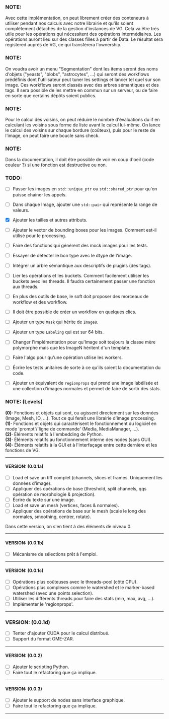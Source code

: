 
### NOTE:
Avec cette implémentation, on peut librement créer des conteneurs à utiliser pendant nos calculs avec notre librairie et qu'ils soient complètement détachés de la gestion d'instances de VG.
Cela va être très utile pour les opérations qui nécessitent des opérations intermédiaires.
Les opérations auront lieu sur des classes filles à partir de Data. Le résultat sera registered auprès de VG, ce qui transfèrera l'ownership.


### NOTE:
On voudra avoir un menu "Segmentation" dont les items seront des noms d'objets ("yeasts", "blobs", "astrocytes", ...) qui seront des workflows
prédéfinis dont l'utilisateur peut tuner les settings et lancer tel quel sur son image.
Ces workflows seront classés avec des arbres sémantiques et des tags.
Il sera possible de les mettre en commun sur un serveur, ou de faire en sorte que certains dépôts soient publics.


### NOTE:
Pour le calcul des voisins, on peut réduire le nombre d'évaluations du if en calculant les voisins sous forme de liste avant le calcul lui-même.
On lance le calcul des voisins sur chaque bordure (coûteux), puis pour le reste de l'image, on peut faire une boucle sans check.

### NOTE:
Dans la documentation, il doit être possible de voir en coup d'oeil (code couleur ?) si une fonction est destructive ou non.

### TODO:
- [ ] Passer les images en `std::unique_ptr` ou `std::shared_ptr` pour qu'on puisse chainer les appels.
- [ ] Dans chaque Image, ajouter une `std::pair` qui représente la range de valeurs.
- [X] Ajouter les tailles et autres attributs.
- [ ] Ajouter le vector de bounding boxes pour les images. Comment est-il utilisé pour le processing.
- [ ] Faire des fonctions qui génèrent des mock images pour les tests.
- [ ] Essayer de détecter le bon type avec le dtype de l'image.
- [ ] Intégrer un arbre sémantique aux descriptifs de plugins (des tags).
- [ ] Lier les opérations et les buckets. Comment facilement utiliser les buckets avec les threads. Il faudra certainement passer une fonction aux threads.
- [ ] En plus des outils de base, le soft doit proposer des morceaux de workflow et des workflow.
- [ ] Il doit être possible de créer un workflow en quelques clics.
- [ ] Ajouter un type `Mask` qui hérite de `Image8`.
- [ ] Ajouter un type `Labeling` qui est sur 64 bits.
- [ ] Changer l'implémentation pour qu'Image soit toujours la classe mère polymorphe mais que les ImageN héritent d'un template.
- [ ] Faire l'algo pour qu'une opération utilise les workers.
- [ ] Écrire les tests unitaires de sorte à ce qu'ils soient la documentation du code.
- [ ] Ajouter un équivalent de `regionprops` qui prend une image labélisée et une collection d'images normales et permet de faire de sortir des stats.


### NOTE: (Levels)
**(0)·** Fonctions et objets qui sont, ou agissent directement sur les données (Image, Mesh, IO, ...). Tout ce qui ferait une librairie d'image processing.  
**(1)·** Fonctions et objets qui caractérisent le fonctionnement du logiciel en mode 'prompt'/'ligne de commande' (Media, MediaManager, ...).  
**(2)·** Éléments relatifs à l'embedding de Python.  
**(3)·** Éléments relatifs au fonctionnement interne des nodes (sans GUI).  
**(4)·** Éléments relatifs à la GUI et à l'interfaçage entre cette dernière et les fonctions de VG.  

---

#### VERSION: (0.0.1a)
- [ ] Load et save un tiff complet (channels, slices et frames. Uniquement les données d'image).
- [ ] Appliquer des opérations de base (threshold, split channels, qqs opération de morphologie & projection).
- [ ] Écrire du texte sur une image.
- [ ] Load et save un mesh (vertices, faces & normales).
- [ ] Appliquer des opérations de base sur le mesh (scale le long des normales, smoothing, centrer, rotate).

Dans cette version, on s'en tient à des éléments de niveau 0.

---

#### VERSION: (0.0.1b)
- [ ] Mécanisme de sélections prêt à l'emploi.

---

#### VERSION: (0.0.1c)
- [ ] Opérations plus coûteuses avec le threads-pool (côté CPU).
- [ ] Opérations plus complexes comme le watershed et le marker-based watershed (avec une points selection).
- [ ] Utiliser les différents threads pour faire des stats (min, max, avg, ...).
- [ ] Implémenter le 'regionprops'.

 ---

 ### VERSION: (0.0.1d)
- [ ] Tenter d'ajouter CUDA pour le calcul distribué.
- [ ] Support du format OME-ZAR.

---

#### VERSION: (0.0.2)
- [ ] Ajouter le scripting Python.
- [ ] Faire tout le refactoring que ça implique.

---

#### VERSION: (0.0.3)
- [ ] Ajouter le support de nodes sans interface graphique.
- [ ] Faire tout le refactoring que ça implique.

---